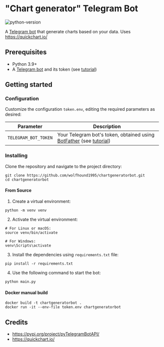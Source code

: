 # "Chart generator" Telegram Bot
![python-version](https://img.shields.io/badge/python-3.9-blue.svg)

A [Telegram bot](https://core.telegram.org/bots/api) that generate charts based on your data. Uses https://quickchart.io/

## Prerequisites
- Python 3.9+
- A [Telegram bot](https://core.telegram.org/bots#6-botfather) and its token (see [tutorial](https://core.telegram.org/bots/tutorial#obtain-your-bot-token))

## Getting started

### Configuration
Customize the configuration `token.env`, editing the required parameters as desired:

| Parameter                   | Description                                                                                                                                                                                                                   |
|-----------------------------|-------------------------------------------------------------------------------------------------------------------------------------------------------------------------------------------------------------------------------|
| `TELEGRAM_BOT_TOKEN`            | Your Telegram bot's token, obtained using [BotFather](http://t.me/botfather) (see [tutorial](https://core.telegram.org/bots/tutorial#obtain-your-bot-token))                                                              |



### Installing
Clone the repository and navigate to the project directory:

```shell
git clone https://github.com/wolfhound1995/chartgeneratorbot.git
cd chartgeneratorbot
```

#### From Source
1. Create a virtual environment:
```shell
python -m venv venv
```

2. Activate the virtual environment:
```shell
# For Linux or macOS:
source venv/bin/activate

# For Windows:
venv\Scripts\activate
```

3. Install the dependencies using `requirements.txt` file:
```shell
pip install -r requirements.txt
```

4. Use the following command to start the bot:
```
python main.py
```
#### Docker manual build
```shell
docker build -t chartgeneratorbot .
docker run -it --env-file token.env chartgeneratorbot
```

## Credits
- https://pypi.org/project/pyTelegramBotAPI/
- https://quickchart.io/

